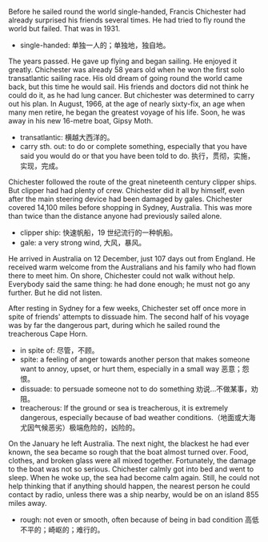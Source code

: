 Before he sailed round the world single-handed, Francis Chichester had already surprised his friends several times. He had tried to fly round the world but failed. That was in 1931.

* single-handed: 单独一人的；单独地，独自地。

The years passed. He gave up flying and began sailing. He enjoyed it greatly. Chichester was already 58 years old when he won the first solo transatlantic sailing race. His old dream of going round the world came back, but this time he would sail. His friends and doctors did not think he could do it, as he had lung cancer. But chichester was determined to carry out his plan. In August, 1966, at the age of nearly sixty-fix, an age when many men retire, he began the greatest voyage of his life. Soon, he was away in his new 16-metre boat, Gipsy Moth.

* transatlantic: 横越大西洋的。
* carry sth. out: to do or complete something, especially that you have said you would do or that you have been told to do. 执行，贯彻，实施，实现，完成。

Chichester followed the route of the great nineteenth century clipper ships. But clipper had had plenty of crew. Chichester did it all by himself, even after the main steering device had been damaged by gales. Chichester covered 14,100 miles before shopping in Sydney, Australia. This was more than twice than the distance anyone had previously sailed alone.

* clipper ship: 快速帆船，19 世纪流行的一种帆船。
* gale: a very strong wind, 大风，暴风。

He arrived in Australia on 12 December, just 107 days out from England. He received warm welcome from the Australians and his family who had flown there to meet him. On shore, Chichester could not walk without help. Everybody said the same thing: he had done enough; he must not go any further. But he did not listen.

After resting in Sydney for a few weeks, Chichester set off once more in spite of friends' attempts to dissuade him. The second half of his voyage was by far the dangerous part, during which he sailed round the treacherous Cape Horn.

* in spite of: 尽管，不顾。
* spite: a feeling of anger towards another person that makes someone want to annoy, upset, or hurt them, especially in a small way 恶意；怨恨。
* dissuade: to persuade someone not to do something 劝说…不做某事，劝阻。
* treacherous: If the ground or sea is treacherous, it is extremely dangerous, especially because of bad weather conditions.（地面或大海尤因气候恶劣）极端危险的，凶险的。

On the January he left Australia. The next night, the blackest he had ever known, the sea became so rough that the boat almost turned over. Food, clothes, and broken glass were all mixed together. Fortunately, the damage to the boat was not so serious. Chichester calmly got into bed and went to sleep. When he woke up, the sea had become calm again. Still, he could not help thinking that if anything should happen, the nearest person he could contact by radio, unless there was a ship nearby, would be on an island 855 miles away.

* rough: not even or smooth, often because of being in bad condition 高低不平的；崎岖的；难行的。
